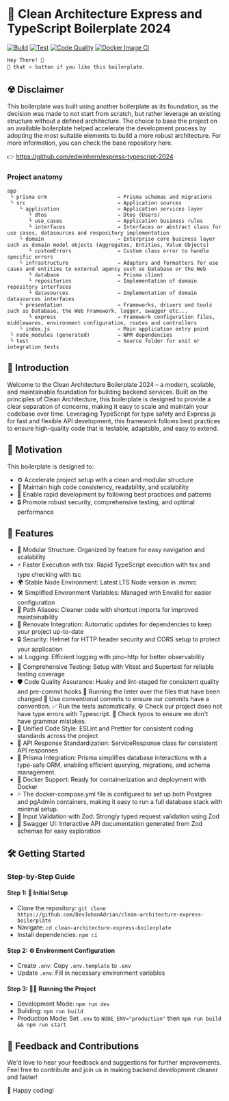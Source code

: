 # 🚀 Clean Architecture Express and TypeScript Boilerplate 2024

[![Build](https://github.com/DevJohanAdrian/clean-architecture-express-boilerplate/actions/workflows/build.yml/badge.svg)](https://github.com/DevJohanAdrian/clean-architecture-express-boilerplate/actions/workflows/build.yml)
[![Test](https://github.com/DevJohanAdrian/clean-architecture-express-boilerplate/actions/workflows/test.yml/badge.svg)](https://github.com/DevJohanAdrian/clean-architecture-express-boilerplate/actions/workflows/test.yml)
[![Code Quality](https://github.com/DevJohanAdrian/clean-architecture-express-boilerplate/actions/workflows/code-quality.yml/badge.svg)](https://github.com/DevJohanAdrian/clean-architecture-express-boilerplate/actions/workflows/code-quality.yml)
[![Docker Image CI](https://github.com/DevJohanAdrian/clean-architecture-express-boilerplate/actions/workflows/docker-image.yml/badge.svg)](https://github.com/edwinhern/express-typescript-2024/actions/workflows/docker-image.yml)

```code
Hey There! 🙌
🤾 that ⭐️ button if you like this boilerplate.
```

## ☢ Disclaimer

This boilerplate was built using another boilerplate as its foundation, as the decision was made to not start from scratch, but rather leverage an existing structure without a defined architecture. The choice to base the project on an available boilerplate helped accelerate the development process by adopting the most suitable elements to build a more robust architecture. For more information, you can check the base repository here.

👉 https://github.com/edwinhern/express-typescript-2024

### Project anatomy

```
app
 └ prisma orm                       → Prisma schemas and migrations
 └ src                              → Application sources
    └ application                   → Application services layer
       └ dtos                       → Dtos (Users)
       └ use_cases                  → Application business rules
       └ interfaces                 → Interfaces or abstract class for use cases, datasources and respository implementation
    └ domain                        → Enterprise core business layer such as domain model objects (Aggregates, Entities, Value Objects)
       └ customErrors               → Custom class error to handle specific errors
    └ infrastructure                → Adapters and formatters for use cases and entities to external agency such as Database or the Web
       └ database                   → Prisma client
       └ repositories               → Implementation of domain repository interfaces
       └ datasources                → Implementation of domain datasources interfaces
    └ presentation                  → Frameworks, drivers and tools such as Database, the Web Framework, logger, swagger etc...
       └ express                    → Framework configuration files, middlewares, environment configuration, routes and controllers
    └ index.js                      → Main application entry point
 └ node_modules (generated)         → NPM dependencies
 └ test                             → Source folder for unit or integration tests
```

## 🌟 Introduction

Welcome to the Clean Architecture Boilerplate 2024 – a modern, scalable, and maintainable foundation for building backend services. Built on the principles of Clean Architecture, this boilerplate is designed to provide a clear separation of concerns, making it easy to scale and maintain your codebase over time. Leveraging TypeScript for type safety and Express.js for fast and flexible API development, this framework follows best practices to ensure high-quality code that is testable, adaptable, and easy to extend.

## 🔮 Motivation

This boilerplate is designed to:

- ⚙️ Accelerate project setup with a clean and modular structure
- 📏 Maintain high code consistency, readability, and scalability
- 🚀 Enable rapid development by following best practices and patterns
- 🔒 Promote robust security, comprehensive testing, and optimal performance

## 🚀 Features

- 📁 Modular Structure: Organized by feature for easy navigation and scalability
- ⚡ Faster Execution with tsx: Rapid TypeScript execution with tsx and type checking with tsc
- 🌍 Stable Node Environment: Latest LTS Node version in .nvmrc
- 🛠️ Simplified Environment Variables: Managed with Envalid for easier configuration
- 🔗 Path Aliases: Cleaner code with shortcut imports for improved maintainability
- 🔄 Renovate Integration: Automatic updates for dependencies to keep your project up-to-date
- 🔒 Security: Helmet for HTTP header security and CORS setup to protect your application
- 📊 Logging: Efficient logging with pino-http for better observability
- 🧪 Comprehensive Testing: Setup with Vitest and Supertest for reliable testing coverage
- 🛡️ Code Quality Assurance: Husky and lint-staged for consistent quality and pre-commit hooks
   💅 Running the linter over the files that have been changed
   💬 Use conventional commits to ensure our commits have a convention.
   ✅ Run the tests automatically.
   ⚙️ Check our project does not have type errors with Typescript.
   🙊 Check typos to ensure we don't have grammar mistakes.
- 🎯 Unified Code Style: ESLint and Prettier for consistent coding standards across the project
- 📑 API Response Standardization: ServiceResponse class for consistent API responses
- 🔧 Prisma Integration: Prisma simplifies database interactions with a type-safe ORM, enabling efficient querying, migrations, and schema management.
- 🐳 Docker Support: Ready for containerization and deployment with Docker
- 💦 The docker-compose.yml file is configured to set up both Postgres and pgAdmin containers, making it easy to run a full database stack with minimal setup.
- 📝 Input Validation with Zod: Strongly typed request validation using Zod
- 📖 Swagger UI: Interactive API documentation generated from Zod schemas for easy exploration
   

## 🛠️ Getting Started

### Step-by-Step Guide

#### Step 1: 🚀 Initial Setup

- Clone the repository: `git clone https://github.com/DevJohanAdrian/clean-architecture-express-boilerplate`
- Navigate: `cd clean-architecture-express-boilerplate`
- Install dependencies: `npm ci`

#### Step 2: ⚙️ Environment Configuration

- Create `.env`: Copy `.env.template` to `.env`
- Update `.env`: Fill in necessary environment variables

#### Step 3: 🏃‍♂️ Running the Project

- Development Mode: `npm run dev`
- Building: `npm run build`
- Production Mode: Set `.env` to `NODE_ENV="production"` then `npm run build && npm run start`

## 🤝 Feedback and Contributions

We'd love to hear your feedback and suggestions for further improvements. Feel free to contribute and join us in making backend development cleaner and faster!

🎉 Happy coding!
